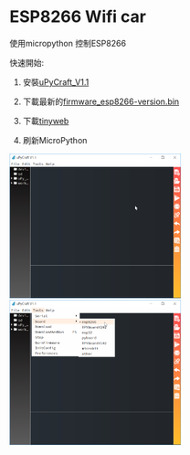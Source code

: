# ESP8266 Wifi car
使用micropython 控制ESP8266

快速開始: 
1. 安裝[uPyCraft_V1.1](https://github.com/DFRobot/uPyCraft/blob/master/uPyCraft_V0.11.exe)
2. 下載最新的[firmware_esp8266-version.bin](https://github.com/belyalov/tinyweb/releases)
3. 下載[tinyweb](https://github.com/belyalov/tinyweb/tree/master/tinyweb)

4. 刷新MicroPython

<img src="docs/1.png" width="300" >

<img src="docs/2.png" width="300" >